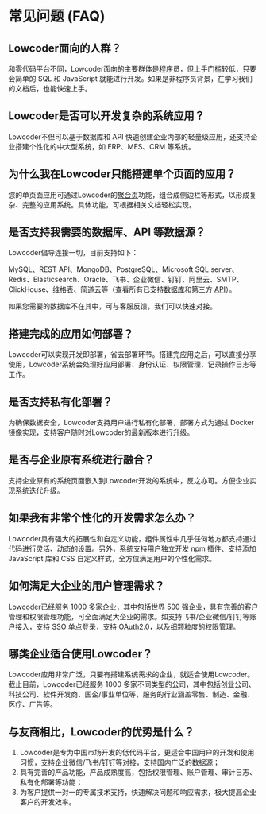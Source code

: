 # 常见问题 (FAQ)

## Lowcoder面向的人群？

和零代码平台不同，Lowcoder面向的主要群体是程序员，但上手门槛较低，只要会简单的 SQL 和 JavaScript 就能进行开发。如果是非程序员背景，在学习我们的文档后，也能快速上手。

## Lowcoder是否可以开发复杂的系统应用？

Lowcoder不但可以基于数据库和 API 快速创建企业内部的轻量级应用，还支持企业搭建个性化的中大型系统，如 ERP、MES、CRM 等系统。

## 为什么我在Lowcoder只能搭建单个页面的应用？

您的单页面应用可通过Lowcoder的[聚合页](https://majiang.co/docs/left-navigation)功能，组合成侧边栏等形式，以形成复杂、完整的应用系统。具体功能，可根据相关文档轻松实现。

## 是否支持我需要的数据库、API 等数据源？

Lowcoder倡导连接一切，目前支持如下：

MySQL、REST API、MongoDB、PostgreSQL、Microsoft SQL server、Redis、Elasticsearch、Oracle、飞书、企业微信、钉钉、阿里云、SMTP、ClickHouse、维格表、简道云等（查看所有已支持[数据库](https://majiang.co/docs/database)和第三方 [API](https://majiang.co/docs/api)）。

如果您需要的数据库不在其中，可与客服反馈，我们可以快速对接。

## 搭建完成的应用如何部署？

Lowcoder可以实现开发即部署，省去部署环节。搭建完应用之后，可以直接分享使用，Lowcoder系统会处理好应用部署、身份认证、权限管理、记录操作日志等工作。

## 是否支持私有化部署？

为确保数据安全，Lowcoder支持用户进行私有化部署，部署方式为通过 Docker 镜像实现，支持客户随时对Lowcoder的最新版本进行升级。

## 是否与企业原有系统进行融合？

支持企业原有的系统页面嵌入到Lowcoder开发的系统中，反之亦可。方便企业实现系统迭代升级。

## 如果我有非常个性化的开发需求怎么办？

Lowcoder具有强大的拓展性和自定义功能，组件属性中几乎任何地方都支持通过代码进行灵活、动态的设置。另外，系统支持用户独立开发 npm 插件、支持添加 JavaScript 库和 CSS 自定义样式，全方位满足用户的个性化需求。

## 如何满足大企业的用户管理需求？

Lowcoder已经服务 1000 多家企业，其中包括世界 500 强企业，具有完善的客户管理和权限管理功能，可全面满足大企业的需求。如支持飞书/企业微信/钉钉等账户接入，支持 SSO 单点登录，支持 OAuth2.0，以及细颗粒度的权限管理。

## 哪类企业适合使用Lowcoder？

Lowcoder应用非常广泛，只要有搭建系统需求的企业，就适合使用Lowcoder。截止目前，Lowcoder已经服务 1000 多家不同类型的公司，其中包括创业公司、科技公司、软件开发商、国企/事业单位等，服务的行业涵盖零售、制造、金融、医疗、广告等。

## 与友商相比，Lowcoder的优势是什么？

1. Lowcoder是专为中国市场开发的低代码平台，更适合中国用户的开发和使用习惯，支持企业微信/飞书/钉钉等对接，支持国内广泛的数据源；
2. 具有完善的产品功能，产品成熟度高，包括权限管理、账户管理、审计日志、私有化部署等功能；
3. 为客户提供一对一的专属技术支持，快速解决问题和响应需求，极大提高企业客户的开发效率。
